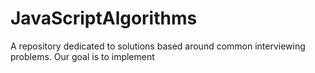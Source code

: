 # JavaScriptAlgorithms

A repository dedicated to solutions based around common interviewing problems. Our goal is to implement 
